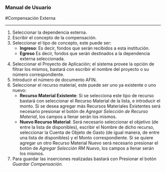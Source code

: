 ### Manual de Usuario
#Compensación Externa

---

1. Seleccionar la dependencia externa.
2. Escribir el concepto de la compensación.
3. Seleccionar el tipo de concepto, este puede ser:
	- **Ingreso**: Es decir, fondos que serán recibidos a esta institución.
	- **Egreso** Es decir, fondos que serán destinados a la dependencia externa seleccionada.
4. Seleccionar el Proyecto de Aplicación; el sistema provee la opción de filtrar los mismos, bastará con escribir el nombre del proyecto o su número correspondiente. 
5. Introducir el número de documento AFIN.
6. Seleccionar el recurso material, este puede ser uno ya existente o uno nuevo:
	- **Recurso Material Existente**: Si se selecciona este tipo de recurso bastará con seleccionar el Recurso Material de la lista, e introducir el monto. Si se desea agregar más Recursos Materiales Existentes será necesario presionar el botón de *Agregar Selección de Recurso Material*, los campos a llenar serán los mismos.
	- **Nuevo Recurso Material**: Será necesario seleccionar el objetivo (de entre la lista de disponibles), escribir el Nombre de dicho recurso, seleccionar la Cuenta de Objeto de Gasto (de igual manera, de entre una lista de disponibles) y el Monto correspondiente. Si se quiere agregar un otro Recurso Material Nuevo será necesario presionar el botón de *Agregar Selección RM Nuevo*, los campos a llenar serán los mismos.
7. Para guardar las inserciones realizadas bastará con Presionar el botón *Guardar Compensación*.